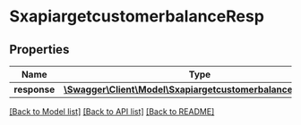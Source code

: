 # SxapiargetcustomerbalanceResp

## Properties
Name | Type | Description | Notes
------------ | ------------- | ------------- | -------------
**response** | [**\Swagger\Client\Model\SxapiargetcustomerbalanceResponse**](SxapiargetcustomerbalanceResponse.md) |  | [optional] 

[[Back to Model list]](../README.md#documentation-for-models) [[Back to API list]](../README.md#documentation-for-api-endpoints) [[Back to README]](../README.md)


